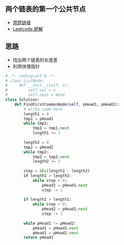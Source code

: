 ## 两个链表的第一个公共节点

- [原题链接](https://www.nowcoder.com/practice/6ab1d9a29e88450685099d45c9e31e46?tpId=13&tqId=11189&tPage=2&rp=1&ru=%2Fta%2Fcoding-interviews&qru=%2Fta%2Fcoding-interviews%2Fquestion-ranking)
- [Leetcode 题解](http://jalan.space/leetcode-notebook/link_list/160.html)

## 思路

- 找出两个链表的长度差
- 利用快慢指针

```python
# -*- coding:utf-8 -*-
# class ListNode:
#     def __init__(self, x):
#         self.val = x
#         self.next = None
class Solution:
    def FindFirstCommonNode(self, pHead1, pHead2):
        # write code here
        length1 = 0
        tmp1 = pHead1
        while tmp1:
            tmp1 = tmp1.next
            length1 += 1
        
        length2 = 0
        tmp2 = pHead2
        while tmp2:
            tmp2 = tmp2.next
            length2 += 1
        
        step = abs(length1 - length2)
        if length1 > length2:
            while step > 0:
                pHead1 = pHead1.next
                step -= 1
        
        if length2 > length1:
            while step > 0:
                pHead2 = pHead2.next
                step -= 1
        
        while pHead1 != pHead2:
            pHead1 = pHead1.next
            pHead2 = pHead2.next
        return pHead1
```